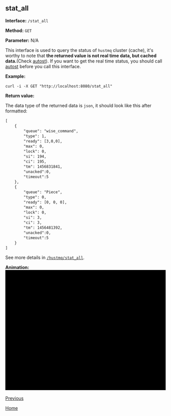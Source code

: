 ## stat_all ##

**Interface:** `/stat_all`

**Method:** `GET`

**Parameter:**  N/A

This interface is used to query the status of `hustmq` cluster (cache), it's worthy to note that **the returned value is not real time data, but cached data.**(Check [autost](autost.md)).  If you want to get the real time status, you should call [autost](autost.md) before you call this interface. 

**Example:**

    curl -i -X GET "http://localhost:8080/stat_all"

**Return value:**

The data type of the returned data is `json`, it should look like this after formatted:

    [ 
        {
            "queue": "wise_command", 
            "type": 1, 
            "ready": [3,0,0], 
            "max": 0, 
            "lock": 0, 
            "si": 194, 
            "ci": 195, 
            "tm": 1456831841,
            "unacked":0,
            "timeout":5
        }, 
        {
            "queue": "Piece", 
            "type": 0, 
            "ready": [0, 0, 0], 
            "max": 0, 
            "lock": 0, 
            "si": 3, 
            "ci": 3, 
            "tm": 1456481392,
            "unacked":0,
            "timeout":5
        }
    ]

See more details in [`/hustmq/stat_all`](../hustmq/stat_all.md). 

**Animation:**
![stat_all](../../../res/stat_all.gif)

[Previous](../ha.md)

[Home](../../index.md)